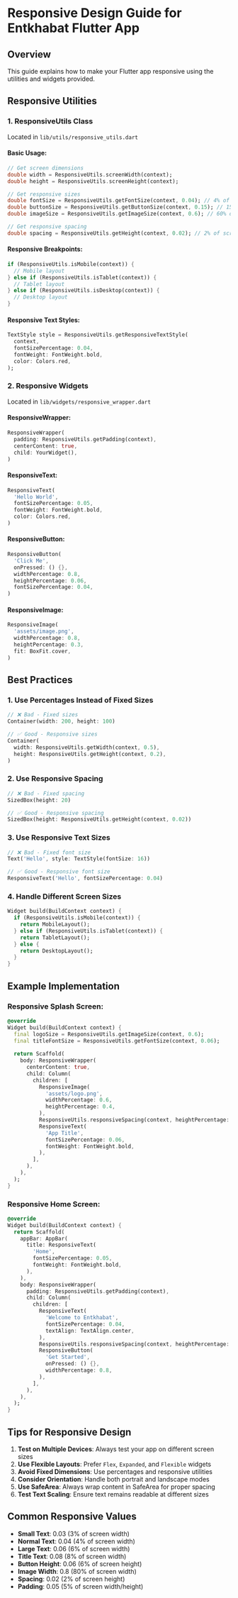 # Responsive Design Guide for Entkhabat Flutter App

## Overview
This guide explains how to make your Flutter app responsive using the utilities and widgets provided.

## Responsive Utilities

### 1. ResponsiveUtils Class
Located in `lib/utils/responsive_utils.dart`

#### Basic Usage:
```dart
// Get screen dimensions
double width = ResponsiveUtils.screenWidth(context);
double height = ResponsiveUtils.screenHeight(context);

// Get responsive sizes
double fontSize = ResponsiveUtils.getFontSize(context, 0.04); // 4% of screen width
double buttonSize = ResponsiveUtils.getButtonSize(context, 0.15); // 15% of screen width
double imageSize = ResponsiveUtils.getImageSize(context, 0.6); // 60% of screen width

// Get responsive spacing
double spacing = ResponsiveUtils.getHeight(context, 0.02); // 2% of screen height
```

#### Responsive Breakpoints:
```dart
if (ResponsiveUtils.isMobile(context)) {
  // Mobile layout
} else if (ResponsiveUtils.isTablet(context)) {
  // Tablet layout
} else if (ResponsiveUtils.isDesktop(context)) {
  // Desktop layout
}
```

#### Responsive Text Styles:
```dart
TextStyle style = ResponsiveUtils.getResponsiveTextStyle(
  context,
  fontSizePercentage: 0.04,
  fontWeight: FontWeight.bold,
  color: Colors.red,
);
```

### 2. Responsive Widgets
Located in `lib/widgets/responsive_wrapper.dart`

#### ResponsiveWrapper:
```dart
ResponsiveWrapper(
  padding: ResponsiveUtils.getPadding(context),
  centerContent: true,
  child: YourWidget(),
)
```

#### ResponsiveText:
```dart
ResponsiveText(
  'Hello World',
  fontSizePercentage: 0.05,
  fontWeight: FontWeight.bold,
  color: Colors.red,
)
```

#### ResponsiveButton:
```dart
ResponsiveButton(
  'Click Me',
  onPressed: () {},
  widthPercentage: 0.8,
  heightPercentage: 0.06,
  fontSizePercentage: 0.04,
)
```

#### ResponsiveImage:
```dart
ResponsiveImage(
  'assets/image.png',
  widthPercentage: 0.8,
  heightPercentage: 0.3,
  fit: BoxFit.cover,
)
```

## Best Practices

### 1. Use Percentages Instead of Fixed Sizes
```dart
// ❌ Bad - Fixed sizes
Container(width: 200, height: 100)

// ✅ Good - Responsive sizes
Container(
  width: ResponsiveUtils.getWidth(context, 0.5),
  height: ResponsiveUtils.getHeight(context, 0.2),
)
```

### 2. Use Responsive Spacing
```dart
// ❌ Bad - Fixed spacing
SizedBox(height: 20)

// ✅ Good - Responsive spacing
SizedBox(height: ResponsiveUtils.getHeight(context, 0.02))
```

### 3. Use Responsive Text Sizes
```dart
// ❌ Bad - Fixed font size
Text('Hello', style: TextStyle(fontSize: 16))

// ✅ Good - Responsive font size
ResponsiveText('Hello', fontSizePercentage: 0.04)
```

### 4. Handle Different Screen Sizes
```dart
Widget build(BuildContext context) {
  if (ResponsiveUtils.isMobile(context)) {
    return MobileLayout();
  } else if (ResponsiveUtils.isTablet(context)) {
    return TabletLayout();
  } else {
    return DesktopLayout();
  }
}
```

## Example Implementation

### Responsive Splash Screen:
```dart
@override
Widget build(BuildContext context) {
  final logoSize = ResponsiveUtils.getImageSize(context, 0.6);
  final titleFontSize = ResponsiveUtils.getFontSize(context, 0.06);
  
  return Scaffold(
    body: ResponsiveWrapper(
      centerContent: true,
      child: Column(
        children: [
          ResponsiveImage(
            'assets/logo.png',
            widthPercentage: 0.6,
            heightPercentage: 0.4,
          ),
          ResponsiveUtils.responsiveSpacing(context, heightPercentage: 0.02),
          ResponsiveText(
            'App Title',
            fontSizePercentage: 0.06,
            fontWeight: FontWeight.bold,
          ),
        ],
      ),
    ),
  );
}
```

### Responsive Home Screen:
```dart
@override
Widget build(BuildContext context) {
  return Scaffold(
    appBar: AppBar(
      title: ResponsiveText(
        'Home',
        fontSizePercentage: 0.05,
        fontWeight: FontWeight.bold,
      ),
    ),
    body: ResponsiveWrapper(
      padding: ResponsiveUtils.getPadding(context),
      child: Column(
        children: [
          ResponsiveText(
            'Welcome to Entkhabat',
            fontSizePercentage: 0.04,
            textAlign: TextAlign.center,
          ),
          ResponsiveUtils.responsiveSpacing(context, heightPercentage: 0.03),
          ResponsiveButton(
            'Get Started',
            onPressed: () {},
            widthPercentage: 0.8,
          ),
        ],
      ),
    ),
  );
}
```

## Tips for Responsive Design

1. **Test on Multiple Devices**: Always test your app on different screen sizes
2. **Use Flexible Layouts**: Prefer `Flex`, `Expanded`, and `Flexible` widgets
3. **Avoid Fixed Dimensions**: Use percentages and responsive utilities
4. **Consider Orientation**: Handle both portrait and landscape modes
5. **Use SafeArea**: Always wrap content in SafeArea for proper spacing
6. **Test Text Scaling**: Ensure text remains readable at different sizes

## Common Responsive Values

- **Small Text**: 0.03 (3% of screen width)
- **Normal Text**: 0.04 (4% of screen width)
- **Large Text**: 0.06 (6% of screen width)
- **Title Text**: 0.08 (8% of screen width)
- **Button Height**: 0.06 (6% of screen height)
- **Image Width**: 0.8 (80% of screen width)
- **Spacing**: 0.02 (2% of screen height)
- **Padding**: 0.05 (5% of screen width/height) 